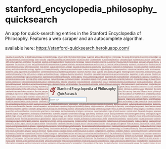# stanford_encyclopedia_philosophy_quicksearch
An app for quick-searching entries in the Stanford Encyclopedia of Philosophy. Features a web scraper and an autocomplete algorithm.

available here: https://stanford-quicksearch.herokuapp.com/

![homescreen](stanford_homescreen.png)
